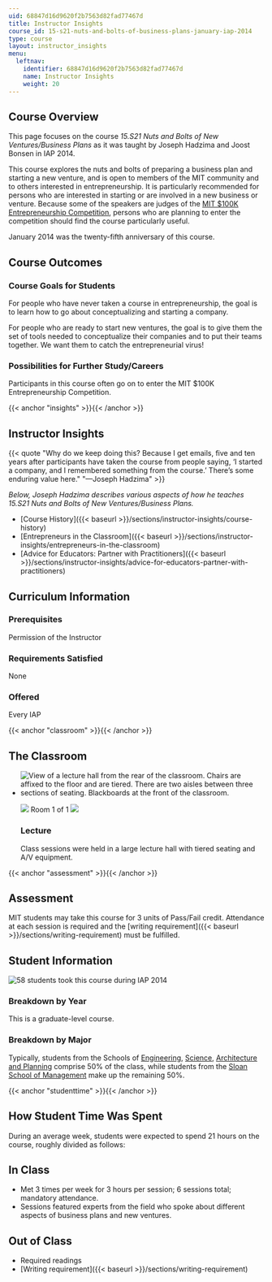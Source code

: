 ```yaml
---
uid: 68847d16d9620f2b7563d82fad77467d
title: Instructor Insights
course_id: 15-s21-nuts-and-bolts-of-business-plans-january-iap-2014
type: course
layout: instructor_insights
menu:
  leftnav:
    identifier: 68847d16d9620f2b7563d82fad77467d
    name: Instructor Insights
    weight: 20
---
```


Course Overview
---------------

This page focuses on the course _15.S21 Nuts and Bolts of New Ventures/Business Plans_ as it was taught by Joseph Hadzima and Joost Bonsen in IAP 2014.

This course explores the nuts and bolts of preparing a business plan and starting a new venture, and is open to members of the MIT community and to others interested in entrepreneurship. It is particularly recommended for persons who are interested in starting or are involved in a new business or venture. Because some of the speakers are judges of the [MIT $100K Entrepreneurship Competition](http://www.mit100k.org/#overview), persons who are planning to enter the competition should find the course particularly useful.

January 2014 was the twenty-fifth anniversary of this course.

Course Outcomes
---------------

### Course Goals for Students

For people who have never taken a course in entrepreneurship, the goal is to learn how to go about conceptualizing and starting a company.

For people who are ready to start new ventures, the goal is to give them the set of tools needed to conceptualize their companies and to put their teams together. We want them to catch the entrepreneurial virus!

### Possibilities for Further Study/Careers

Participants in this course often go on to enter the MIT $100K Entrepreneurship Competition.

{{< anchor "insights" >}}{{< /anchor >}}

Instructor Insights
-------------------

{{< quote "Why do we keep doing this? Because I get emails, five and ten years after participants have taken the course from people saying, ‘I started a company, and I remembered something from the course.’ There’s some enduring value here." "—Joseph Hadzima" >}}

_Below, Joseph Hadzima describes various aspects of how he teaches 15.S21 Nuts and Bolts of New Ventures/Business Plans._

*   [Course History]({{< baseurl >}}/sections/instructor-insights/course-history)
*   [Entrepreneurs in the Classroom]({{< baseurl >}}/sections/instructor-insights/entrepreneurs-in-the-classroom)
*   [Advice for Educators: Partner with Practitioners]({{< baseurl >}}/sections/instructor-insights/advice-for-educators-partner-with-practitioners)

Curriculum Information
----------------------

### Prerequisites

Permission of the Instructor

### Requirements Satisfied

None

### Offered

Every IAP

{{< anchor "classroom" >}}{{< /anchor >}}

The Classroom
-------------

*   ![View of a lecture hall from the rear of the classroom. Chairs are affixed to the floor and are tiered. There are two aisles between three sections of seating. Blackboards at the front of the classroom. ](https://open-learning-course-data-production.s3.amazonaws.com/15-s21-nuts-and-bolts-of-business-plans-january-iap-2014/0f750e9c6ad3452f5582ac4f9df524fa_10-2501-700x525.jpg)
    
    ![](/images/educator/classroom_prev_dim.png) Room 1 of 1 ![](/images/educator/classroom_next_dim.png)
    
    ### Lecture
    
    Class sessions were held in a large lecture hall with tiered seating and A/V equipment.
    

{{< anchor "assessment" >}}{{< /anchor >}}

Assessment
----------

MIT students may take this course for 3 units of Pass/Fail credit. Attendance at each session is required and the [writing requirement]({{< baseurl >}}/sections/writing-requirement) must be fulfilled.

Student Information
-------------------

![58 students took this course during IAP 2014](https://open-learning-course-data-production.s3.amazonaws.com/15-s21-nuts-and-bolts-of-business-plans-january-iap-2014/24877eb4033d8074a75394a06723cfdc_58.png)

### Breakdown by Year

This is a graduate-level course.

### Breakdown by Major

Typically, students from the Schools of [Engineering](http://engineering.mit.edu/), [Science](http://science.mit.edu/), [Architecture and Planning](https://sap.mit.edu/) comprise 50% of the class, while students from the [Sloan School of Management](http://mitsloan.mit.edu/) make up the remaining 50%.

{{< anchor "studenttime" >}}{{< /anchor >}}

How Student Time Was Spent
--------------------------

During an average week, students were expected to spend 21 hours on the course, roughly divided as follows:

In Class
--------

*   Met 3 times per week for 3 hours per session; 6 sessions total; mandatory attendance.
*   Sessions featured experts from the field who spoke about different aspects of business plans and new ventures.

Out of Class
------------

*   Required readings
*   [Writing requirement]({{< baseurl >}}/sections/writing-requirement)